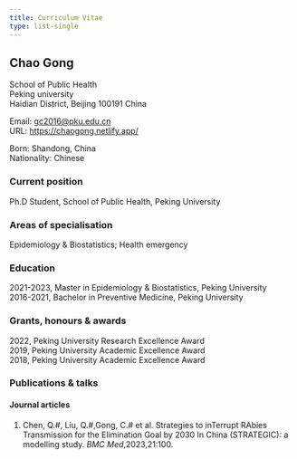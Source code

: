 ```yaml
---
title: Curriculum Vitae
type: list-single
---
```


## Chao Gong
School of Public Health\
Peking university\
Haidian District, Beijing 100191 China

Email: gc2016@pku.edu.cn\
URL: https://chaogong.netlify.app/

Born: Shandong, China\
Nationality: Chinese

### Current position
Ph.D Student, School of Public Health, Peking University

### Areas of specialisation
Epidemiology & Biostatistics; Health emergency

### Education
2021-2023, Master in Epidemiology & Biostatistics, Peking University\
2016-2021, Bachelor in Preventive Medicine, Peking University

### Grants, honours & awards
2022, Peking University Research Excellence Award\
2019, Peking University Academic Excellence Award\
2018, Peking University Academic Excellence Award

### Publications & talks
#### Journal articles
1. Chen, Q.#, Liu, Q.#,Gong, C.# et al. Strategies to inTerrupt RAbies Transmission for the Elimination Goal by 2030 In China (STRATEGIC): a modelling study. *BMC Med*,2023,21:100.


